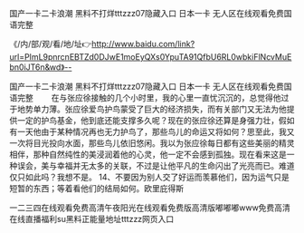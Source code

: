 国产一卡二卡浪潮
黑料不打烊tttzzz07隐藏入口
日本一卡
无人区在线观看免费国语完整


《/内/部/观/看/地/址👉http://www.baidu.com/link?url=PImL9pnrcnEBTZd0DJwE1moEyQXs0YpuTA91QfbU6RL0wbkiFlNcvMuEbn0iJT6n&wd》--

国产一卡二卡浪潮
黑料不打烊tttzzz07隐藏入口
日本一卡
无人区在线观看免费国语完整
　　在与张应徐接触的几个小时里，我的心里一直忧沉沉的，总觉得他过于地势单力薄。张应徐爱鸟护鸟蒙受了巨大的经济损失，而有关部门又无法为他提供一定的护鸟基金，他到底还能支撑多久呢？现在的张应徐还算是身强力壮，假如有一天他由于某种情况再也无力护鸟了，那些鸟儿的命运又将如何？思至此，我又一次将目光投向水面，那些鸟儿依旧悠闲。我以为张应徐每日都有这些美丽的精灵相伴，那种自然纯性的美浸润着他的心灵，他一定不会感到孤独。现在看来这是一种误会，美与幸福并无太多的关联，不过是让他平凡的生命闪出了光亮而已。难道仅只如此吗？我想不是。
	14、不要因为别人交了好运而羡慕他们，因为运气只是短暂的东西；等着看他们的结局如何。欧里庇得斯





一二三四在线观看免费高清午夜阳光在线观看免费版高清版嘟嘟嘟www免费高清在线直播福利su黑料正能量地址tttzzz网页入口
